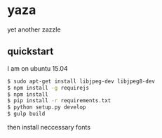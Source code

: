 yaza
====

yet another zazzle


## quickstart

I am on ubuntu 15.04

```bash
$ sudo apt-get install libjpeg-dev libjpeg8-dev
$ npm install -g requirejs
$ npm install
$ pip install -r requirements.txt
$ python setup.py develop
$ gulp build
```
then install neccessary fonts
